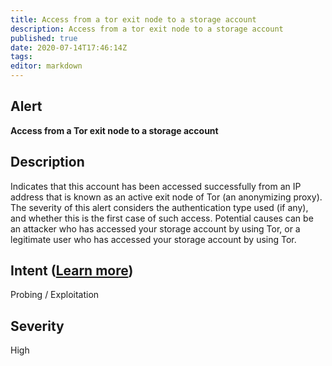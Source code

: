 ```yaml
---
title: Access from a tor exit node to a storage account
description: Access from a tor exit node to a storage account
published: true
date: 2020-07-14T17:46:14Z
tags:
editor: markdown
---
```


## Alert
**Access from a Tor exit node to a storage account**

## Description
Indicates that this account has been accessed successfully from an IP address that is known as an active exit node of Tor (an anonymizing proxy). The severity of this alert considers the authentication type used (if any), and whether this is the first case of such access. Potential causes can be an attacker who has accessed your storage account by using Tor, or a legitimate user who has accessed your storage account by using Tor.

## Intent ([Learn more](/public/security/alerts/intentions.md))
Probing / Exploitation

## Severity
High




